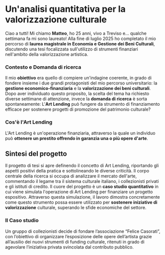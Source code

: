# Un'analisi quantitativa per la valorizzazione culturale

Ciao a tutti! Mi chiamo **Matteo**, ho 25 anni, vivo a Treviso e... qualche settimana fa mi sono laureato!
Alla fine di luglio 2025 ho completato il mio percorso di **laurea magistrale in Economia e Gestione dei Beni Culturali**,
discutendo una tesi focalizzata sull'utilizzo di strumenti finanziari nell'ambito della valorizzazione artistica.

### Contesto e Domanda di ricerca

Il mio **obiettivo** era quello di compiere un'indagine coerente, in grado di fondere insieme i due grandi protagonisti del mio 
percorso universitario: la **gestione economico-finanziaria** e la **valorizzazione dei beni culturali**.
Dopo aver individuato questo proposito, la scelta del tema ha richiesto diverse settimane di attenzione, invece la **domanda 
di ricerca** è sorta spontaneamente: 
L'**Art Lending** può fungere da strumento di finanziamento efficace per sostenere progetti di promozione del patrimonio 
culturale?

### Cos'è l'Art Lending

L'Art Lending è un'operazione finanziaria, attraverso la quale un individuo può **ottenere un prestito offrendo in garanzia 
una o più opere d'arte**.

## Sintesi del progetto

Il progetto di tesi si apre definendo il concetto di Art Lending, riportando gli aspetti positivi della pratica e 
sottolineando le diverse criticità.
Il corpo centrale della ricerca si occupa di analizzare il mercato dell'arte, commentando il legame tra il sistema culturale 
italiano, i collezionisti privati e gli istituti di credito.
Il cuore del progetto è un **caso studio quantitativo** in cui viene simulata l'operazione di Art Lending per finanziare un 
progetto espositivo. 
Attraverso questa simulazione, il lavoro dimostra concretamente come questo strumento possa essere 
utilizzato per **sostenere iniziative di valorizzazione** culturale, superando le sfide economiche del settore.

### Il Caso studio

Un gruppo di collezionisti decide di fondare l’associazione “Felice Casorati”, con l’obiettivo di organizzare l’esposizione delle opere 
dell’artista grazie all’ausilio dei nuovi strumenti di funding culturale, ritenuti in grado di agevolare l’iniziativa privata svincolata dal 
contributo pubblico. 

